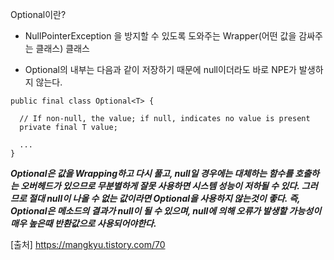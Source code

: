 Optional이란?
- NullPointerException 을 방지할 수 있도록 도와주는 Wrapper(어떤 값을 감싸주는 클래스) 클래스

- Optional의 내부는 다음과 같이 저장하기 때문에 null이더라도 바로 NPE가 발생하지 않는다.

```
public final class Optional<T> {

  // If non-null, the value; if null, indicates no value is present
  private final T value;
   
  ...
}
```

***Optional은 값을 Wrapping하고 다시 풀고, null일 경우에는 대체하는 함수를 호출하는 오버헤드가 있으므로 무분별하게 잘못 사용하면 시스템 성능이 저하될 수 있다. 그러므로 절대 null이 나올 수 없는 값이라면 Optional을 사용하지 않는것이 좋다. 즉, Optional은 메소드의 결과가 null이 될 수 있으며, null에 의해 오류가 발생할 가능성이 매우 높은때 반환값으로 사용되어야한다.***

[출처] https://mangkyu.tistory.com/70
